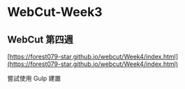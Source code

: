 # WebCut-Week3
 WebCut 第四週
--- 
[https://forest079-star.github.io/webcut/Week4/index.html](https://forest079-star.github.io/webcut/Week4/index.html)

嘗試使用 Gulp 建置